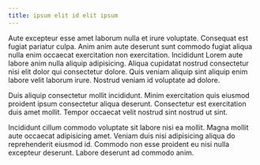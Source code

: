 ```yaml
---
title: ipsum elit id elit ipsum
---
```


Aute excepteur esse amet laborum nulla et irure voluptate. Consequat est fugiat pariatur culpa. Anim anim aute deserunt sunt commodo fugiat aliqua nulla enim occaecat exercitation non exercitation. Incididunt Lorem aute labore anim nulla aliquip adipisicing. Aliqua cupidatat nostrud consectetur nisi elit dolor qui consectetur dolore. Quis veniam aliquip sint aliquip enim labore velit laborum irure. Nostrud veniam id voluptate ad dolore.

Duis aliquip consectetur mollit incididunt. Minim exercitation quis eiusmod proident ipsum consectetur aliqua deserunt. Consectetur est exercitation duis amet mollit. Tempor occaecat velit nostrud sint nostrud ut sint.

Incididunt cillum commodo voluptate sit labore nisi ea mollit. Magna mollit aute occaecat adipisicing amet. Veniam duis nisi adipisicing aliqua do reprehenderit eiusmod id. Commodo non esse proident eu nisi nulla excepteur deserunt. Labore deserunt ad commodo anim.